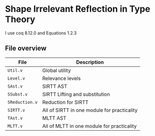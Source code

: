 # Shape Irrelevant Reflection in Type Theory

I use coq 8.12.0 and Equations 1.2.3

## File overview

| File | Description |
|------|-------------|
| `Util.v` | Global utility |
| `Level.v` | Relevance levels |
| `SAst.v` | SIRTT AST |
| `SSubst.v` | SIRTT Lifting and substitution |
| `SReduction.v`| Reduction for SIRTT |
| `SIRTT.v` | All of SIRTT in one module for practicality |
| `TAst.v` | MLTT AST |
| `MLTT.v` | All of MLTT in one module for practicality |
